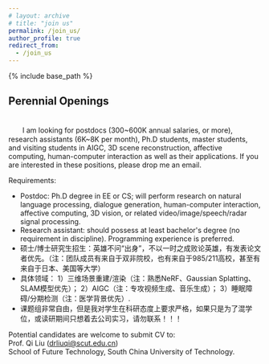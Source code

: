 ```yaml
---
# layout: archive
# title: "join us"
permalink: /join_us/
author_profile: true
redirect_from:
  - /join_us
---
```


{% include base_path %}

Perennial Openings
----------
<br />
　　I am looking for postdocs (300~600K annual salaries, or more), research assistants (6K~8K per month), Ph.D students, master students, and visiting students in AIGC, 3D scene reconstruction, affective computing, human-computer interaction as well as their applications. If you are interested in these positions, please drop me an email.

Requirements:
* Postdoc: Ph.D degree in EE or CS; will perform research on natural language processing, dialogue generation, human-computer interaction, affective computing, 3D vision, or related video/image/speech/radar signal processing.
* Research assistant: should possess at least bachelor's degree (no requirement in discipline). Programming experience is preferred.
* 硕士/博士研究生招生：英雄不问“出身”，不以一时之成败论英雄，有发表论文者优先。（注：团队成员有来自于双非院校，也有来自于985/211高校，甚至有来自于日本、美国等大学）
* 具体领域：
  1）三维场景重建/渲染（注：熟悉NeRF、Gaussian Splatting、SLAM模型优先）；
  2）AIGC（注：专攻视频生成、音乐生成）；
  3）睡眠障碍/分期检测（注：医学背景优先）. 
* 课题组非常自由，但是我对学生在科研态度上要求严格，如果只是为了混学位，或读研期间只想着去公司实习，请勿联系！！！

Potential candidates are welcome to submit CV to:  
Prof. Qi Liu (drliuqi@scut.edu.cn)   
School of Future Technology, South China University of Technology.

